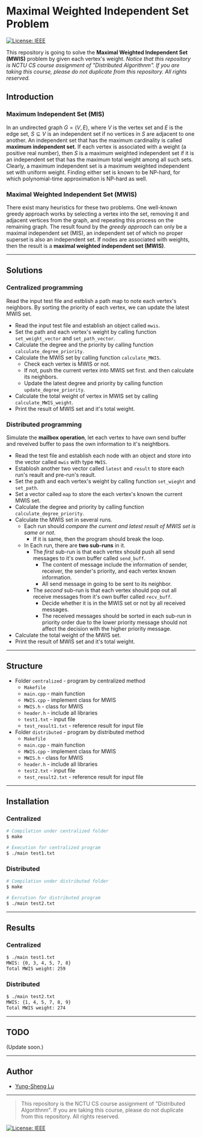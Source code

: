 # Maximal Weighted Independent Set Problem

[![License: IEEE](https://img.shields.io/badge/License-CC%20BY--NC--SA%204.0-lightgrey.svg)](http://creativecommons.org/licenses/by-nc-sa/4.0/)

This repository is going to solve the **Maximal Weighted Independent Set (MWIS)** problem by given each vertex's weight. *Notice that this repository is NCTU CS course assignment of "Distributed Algorithnm". If you are taking this course, please do not duplicate from this repository. All rights reserved.*

## Introduction

### Maximum Independent Set (MIS)
In an undirected graph $G = (V, E)$, where $V$ is the vertex set and $E$ is the edge set, $S \subseteq V$ is an independent set if no vertices in $S$ are adjacent to one another. An independent set that has the maximum cardinality is called **maximum independent set**.
If each vertex is associated with a weight (a positive real number), then $S$ is a maximum weighted independent set if it is an independent set that has the maximum total weight among all such sets. Clearly, a maximum independent set is a maximum weighted independent set with uniform weight. Finding either set is known to be NP-hard, for which polynomial-time approximation is NP-hard as well.

### Maximal Weighted Independent Set (MWIS)

There exist many heuristics for these two problems. One well-known greedy approach works by selecting a vertex into the set, removing it and adjacent vertices from the graph, and repeating this process on the remaining graph. The result found by the *greedy approach* can only be a maximal independent set (MIS), an independent set of which no proper superset is also an independent set. If nodes are associated with weights, then the result is a **maximal weighted independent set (MWIS)**.

---
## Solutions

### Centralized programming

Read the input test file and estblish a path map to note each vertex's neighbors. By sorting the priority of each vertex, we can update the latest MWIS set.
* Read the input test file and establish an object called `mwis`.
* Set the path and each vertex's weight by calling function `set_weight_vector` and `set_path_vector`.
* Calculate the degree and the priority by calling function `calculate_degree_priority`.
* Calculate the MWIS set by calling function `calculate_MWIS`.
    * Check each vertex is MWIS or not.
    * If not, push the current vertex into MWIS set first. and then calculate its neighbors.
    * Update the latest degree and priority by calling function `update_degree_priority`.
* Calculate the total weight of vertex in MWIS set by calling `calculate_MWIS_weight`.
* Print the result of MWIS set and it's total weight.

### Distributed programming

Simulate the **mailbox operation**, let each vertex to have own send buffer and reveived buffer to pass the own information to it's neightbors.
* Read the test file and establish each node with an object and store into the vector called `mwis` with type `MWIS`.
* Establosh another two vector called `latest` and `result` to store each run's reault and pre-run's reault.
* Set the path and each vertex's weight by calling function `set_wieght` and `set_path`.
* Set a vector called `map` to store the each vertex's known the current MWIS set.
* Calculate the degree and priority by calling function `calculate_degree_priority`.
* Calculate the MWIS set in several runs.
    * Each run should *compare the current and latest result of MWIS set is same or not*.
        * If it is same, then the program should break the loop.
    * In Each run, there are **two sub-runs** in it.
        * The *first* sub-run is that each vertex should push all send messages to it's own buffer called `send_buff`.
            * The content of message include the information of sender, receiver, the sender's priority, and each vertex known information.
            * All send message in going to be sent to its neighbor.
        * The *second* sub-run is that each vertex should pop out all receive messages from it's own buffer called `recv_buff`.
            * Decide whether it is in the MWIS set or not by all received messages.
            * The received messages should be sorted in each sub-run in priority order due to the lower priority message should not affect the decision with the higher priority message.
* Calculate the total weight of the MWIS set.
* Print the result of MWIS set and it's total weight.

---
## Structure

* Folder `centralized` - program by centralized method
    * `Makefile`
    * `main.cpp` - main function
    * `MWIS.cpp` - implement class for MWIS
    * `MWIS.h` - class for MWIS
    * `header.h` - include all libraries
    * `test1.txt` - input file
    * `test_result1.txt` - reference result for input file
* Folder `distributed` - program by distributed method
    * `Makefile`
    * `main.cpp` - main function
    * `MWIS.cpp` - implement class for MWIS
    * `MWIS.h` - class for MWIS
    * `header.h` - include all libraries
    * `test2.txt` - input file
    * `test_result2.txt` - reference result for input file

---
## Installation

### Centralized

```bash
# Compilation under centralized folder
$ make

# Execution for centralized program
$ ./main test1.txt
```

### Distributed

```bash
# Compilation under distributed folder
$ make

# Exrcution for distributed program
$ ./main test2.txt
```

---
## Results

### Centralized
```bash
$ ./main test1.txt
MWIS: {0, 3, 4, 5, 7, 8}
Total MWIS weight: 259
```

### Distributed

```bash
$ ./main test2.txt
MWIS: {1, 4, 5, 7, 8, 9}
Total MWIS weight: 274
```

---
## TODO

(Update soon.)

---
## Author

* [Yung-Sheng Lu](https://github.com/yungshenglu)

---
> This repository is the NCTU CS course assignment of "Distributed Algorithnm". If you are taking this course, please do not duplicate from this repository. All rights reserved.

[![License: IEEE](https://img.shields.io/badge/License-CC%20BY--NC--SA%204.0-lightgrey.svg)](http://creativecommons.org/licenses/by-nc-sa/4.0/)